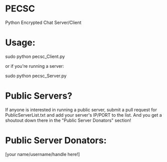 # PECSC
Python Encrypted Chat Server/Client

# Usage:

sudo python pecsc_Client.py

or if you're running a server:

sudo python pecsc_Server.py

# Public Servers?
If anyone is interested in running a public server, submit a pull request for PublicServerList.txt and add your server's IP/PORT to the list. And you get a shoutout down there in the "Public Server Donators" section!

# Public Server Donators:
[your name/username/handle here!]
